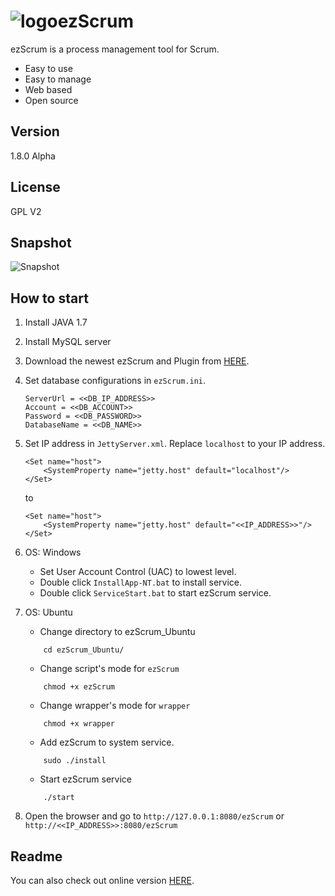 ![logo](https://raw.githubusercontent.com/ezScrum/ezScrum/master/WebContent/images/readme/ezscrum_log_big.png)ezScrum
=======

ezScrum is a process management tool for Scrum.

- Easy to use
- Easy to manage
- Web based
- Open source


Version
------------
1.8.0 Alpha


License
------------
GPL V2

Snapshot
------------
![Snapshot](https://raw.githubusercontent.com/ezScrum/ezScrum/master/WebContent/images/readme/snapshot.png)


How to start
------------
1. Install JAVA 1.7
2. Install MySQL server
3. Download the newest ezScrum and Plugin from <a href="https://mega.co.nz/#F!2ckB2SZL!RxJB9TAb-2b_u1d194eR_Q">HERE</a>.
4. Set database configurations in ```ezScrum.ini```.

    ```
    ServerUrl = <<DB_IP_ADDRESS>>
    Account = <<DB_ACCOUNT>>
    Password = <<DB_PASSWORD>>
    DatabaseName = <<DB_NAME>>
    ```

5. Set IP address in ```JettyServer.xml```. Replace ``localhost`` to your IP address.

    ```
    <Set name="host">
        <SystemProperty name="jetty.host" default="localhost"/>
    </Set>
    ```

    to

    ```
    <Set name="host">
        <SystemProperty name="jetty.host" default="<<IP_ADDRESS>>"/>
    </Set>
    ```

6. OS: Windows
    - Set User Account Control (UAC) to lowest level.
    - Double click ```InstallApp-NT.bat``` to install service.
    - Double click ```ServiceStart.bat``` to start ezScrum service.

7. OS: Ubuntu
    - Change directory to ezScrum_Ubuntu

    ```
        cd ezScrum_Ubuntu/
    ```
    - Change script's mode for ```ezScrum```
    
    ```
        chmod +x ezScrum
    ```
    - Change wrapper's mode for ``wrapper``
    
    ```
        chmod +x wrapper
    ```
    - Add ezScrum to system service.
    
    ```
        sudo ./install
    ```
    - Start ezScrum service
    
    ```
        ./start
    ```
8. Open the browser and go to ``http://127.0.0.1:8080/ezScrum`` or ``http://<<IP_ADDRESS>>:8080/ezScrum``


Readme
----------
You can also check out online version <a href="https://github.com/ezScrum/ezScrum/blob/master/README.md">HERE</a>.
